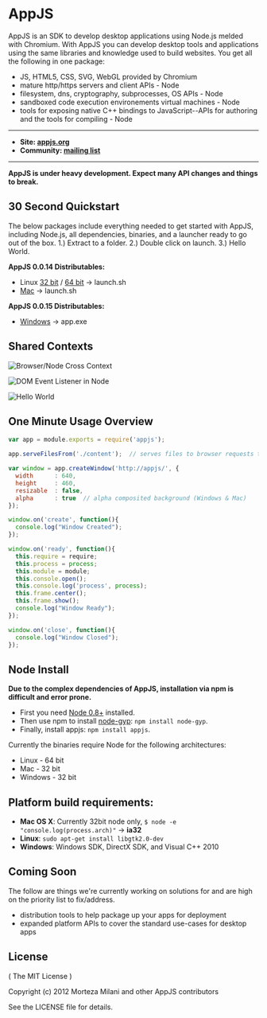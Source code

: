 # AppJS
AppJS is an SDK to develop desktop applications using Node.js melded with Chromium. With AppJS you can develop desktop tools and applications using the same libraries and knowledge used to build websites. You get all the following in one package:

* JS, HTML5, CSS, SVG, WebGL provided by Chromium
* mature http/https servers and client APIs - Node
* filesystem, dns, cryptography, subprocesses, OS APIs - Node
* sandboxed code execution environements virtual machines - Node
* tools for exposing native C++ bindings to JavaScript--APIs for authoring and the tools for compiling - Node

---

* __Site: [appjs.org](http://appjs.org)__
* __Community: [mailing list](https://groups.google.com/forum/#!forum/appjs-dev)__

---

__AppJS is under heavy development. Expect many API changes and things to break.__

## 30 Second Quickstart
The below packages include everything needed to get started with AppJS, including Node.js, all dependencies, binaries, and a launcher ready to go out of the box. 1.) Extract to a folder. 2.) Double click on launch. 3.) Hello World.

__AppJS 0.0.14 Distributables:__

* Linux [32 bit](http://dists.appjs.org/0.0.14/appjs-0.0.14-linux-ia32.tar.gz) / [64 bit](http://dists.appjs.org/0.0.14/appjs-0.0.14-linux-x64.tar.gz) -> launch.sh
* [Mac](http://dists.appjs.org/0.0.14/appjs-0.0.14-darwin-ia32.zip) -> launch.sh

__AppJS 0.0.15 Distributables:__

* [Windows](http://dists.appjs.org/0.0.15/appjs-0.0.15-win32-ia32.zip) -> app.exe

## Shared Contexts

![Browser/Node Cross Context](https://github.com/appjs/appjs/raw/master/examples/node-in-browser.png "Browser/Node Cross Context")

![DOM Event Listener in Node](https://github.com/appjs/appjs/raw/master/examples/shared-context.jpg "DOM Event Listener in Node")

![Hello World](https://github.com/appjs/appjs/raw/master/examples/output.jpg "Hello World")

## One Minute Usage Overview
```javascript
var app = module.exports = require('appjs');

app.serveFilesFrom('./content');  // serves files to browser requests to "http://appjs/*"

var window = app.createWindow('http://appjs/', {
  width      : 640,
  height     : 460,
  resizable  : false,
  alpha      : true  // alpha composited background (Windows & Mac)
});

window.on('create', function(){
  console.log("Window Created");
});

window.on('ready', function(){
  this.require = require;
  this.process = process;
  this.module = module;
  this.console.open();
  this.console.log('process', process);
  this.frame.center();
  this.frame.show();
  console.log("Window Ready");
});

window.on('close', function(){
  console.log("Window Closed");
});
```

## Node Install
__Due to the complex dependencies of AppJS, installation via npm is difficult and error prone.__

* First you need [Node 0.8+](https://github.com/joyent/node/wiki/Installation) installed.
* Then use npm to install [node-gyp](https://github.com/TooTallNate/node-gyp): `npm install node-gyp`.
* Finally, install appjs: `npm install appjs`.

Currently the binaries require Node for the following architectures:

* Linux - 64 bit
* Mac - 32 bit
* Windows - 32 bit

## Platform build requirements:

* __Mac OS X__: Currently 32bit node only, `$ node -e "console.log(process.arch)"` -> __ia32__
* __Linux__: `sudo apt-get install libgtk2.0-dev`
* __Windows__: Windows SDK, DirectX SDK, and Visual C++ 2010

## Coming Soon
The follow are things we're currently working on solutions for and are high on the priority list to fix/address.

* distribution tools to help package up your apps for deployment
* expanded platform APIs to cover the standard use-cases for desktop apps


## License
( The MIT License )

Copyright (c) 2012 Morteza Milani and other AppJS contributors

See the LICENSE file for details.
